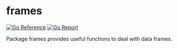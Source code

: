 # frames

[![Go Reference][go-reference-badge]][go-reference-link]
[![Go Report][go-report-badge]][go-report-link]

Package frames provides useful functions to deal with data frames.

[go-reference-badge]: https://pkg.go.dev/badge/github.com/knei-knurow/frames.svg
[go-reference-link]: https://pkg.go.dev/github.com/knei-knurow/frames
[go-report-badge]: https://goreportcard.com/badge/github.com/knei-knurow/frames
[go-report-link]: https://goreportcard.com/report/github.com/knei-knurow/frames
